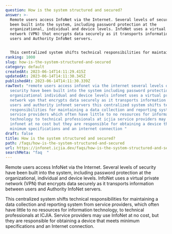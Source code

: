 ```yaml
---
question: How is the system structured and secured?
answer: >-
  Remote users access InfoNet via the Internet. Several levels of security have
  been built into the system, including password protection at the
  organizational, individual and device levels. InfoNet uses a virtual private
  network (VPN) that encrypts data securely as it transports information between
  users and Authority InfoNet servers.


  This centralized system shifts technical responsibilities for maintaining a data collection and reporting system from service providers, which often have little to no resources for information technology, to technical professionals at ICJIA. Service providers may use InfoNet at no cost, but they are responsible for obtaining a device that meets minimum specifications and an Internet connection.
ranking: 1000
slug: how-is-the-system-structured-and-secured
category: default
createdAt: 2023-06-14T14:11:29.415Z
updatedAt: 2023-06-14T14:11:30.345Z
publishedAt: 2023-06-14T14:11:30.339Z
rawText: "remote users access infonet via the internet several levels of
  security have been built into the system including password protection at the
  organizational individual and device levels infonet uses a virtual private
  network vpn that encrypts data securely as it transports information between
  users and authority infonet servers this centralized system shifts technical
  responsibilities for maintaining a data collection and reporting system from
  service providers which often have little to no resources for information
  technology to technical professionals at icjia service providers may use
  infonet at no cost but they are responsible for obtaining a device that meets
  minimum specifications and an internet connection "
draft: false
title: How is the system structured and secured?
path: /faqs/how-is-the-system-structured-and-secured
url: https://infonet.icjia.dev/faqs/how-is-the-system-structured-and-secured
searchMeta: "faq  "
---
```


Remote users access InfoNet via the Internet. Several levels of security have been built into the system, including password protection at the organizational, individual and device levels. InfoNet uses a virtual private network (VPN) that encrypts data securely as it transports information between users and Authority InfoNet servers.

This centralized system shifts technical responsibilities for maintaining a data collection and reporting system from service providers, which often have little to no resources for information technology, to technical professionals at ICJIA. Service providers may use InfoNet at no cost, but they are responsible for obtaining a device that meets minimum specifications and an Internet connection.
